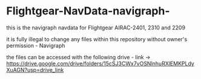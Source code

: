 # Flightgear-NavData-navigraph-
this is the navigraph navdata for Flightgear AIRAC-2401, 2310 and 2209

it is fully illegal to change any files within this repository without owner's permission - Navigraph

the files can be accessed with the following drive - link -> https://drive.google.com/drive/folders/15cSJ3CWx7vOSNlnhuRXlEMKPLdyXuAGN?usp=drive_link
